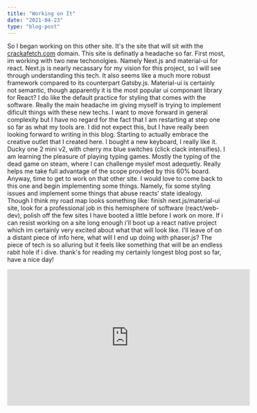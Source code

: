 ```yaml
---
title: "Working on It"
date: "2021-04-23"
type: "blog-post"
---
```


So I began working on this other site. It's the site that will sit with the <a href='crackafetch.com'>crackafetch.com<a> domain. This site is definatly a headache so far. First most, im working with two new techonolgies. Namely Next.js and material-ui for react. Next.js is nearly necassary for my vision for this project, so I will see through understanding this tech. It also seems like a much more robust framework compared to its counterpart Gatsby.js. Material-ui is certainly not semantic, though apparently it is the most popular ui componant library for React? I do like the default practice for styling that comes with the software. Really the main headache im giving myself is trying to implement dificult things with these new techs. I want to move forward in general complexity but I have no regard for the fact that I am restarting at step one so far as what my tools are. I did not expect this, but I have really been looking forward to writing in this blog. Starting to actually embrace the creative outlet that I created here. I bought a new keyboard, I really like it. Ducky one 2 mini v2, with cherry mx blue switches (click clack intensifies). I am learning the pleasure of playing typing games. Mostly the typing of the dead game on steam, where I can challenge myslef most adequetly. Really helps me take full advantage of the scope provided by this 60% board. Anyway, time to get to work on that other site. I would love to come back to this one and begin implementing some things. Namely, fix some styling issues and implement some things that abuse reacts' state idealogy. Though I think my road map looks something like: finish next.js/material-ui site, look for a professional job in this hemisphere of software (react/web-dev), polish off the few sites I have booted a little before I work on more. If i can resist working on a site long enough i'll boot up a react native project which im certainly very excited about what that will look like. I'll leave of on a distant piece of info here, what will I end up doing with phaser.js? The piece of tech is so alluring but it feels like something that will be an endless rabit hole if i dive. thank's for reading my certainly longest blog post so far, have a nice day!

<iframe width="560" height="315" src="https://www.youtube.com/embed/wFvBY4CtF0k" title="YouTube video player" frameborder="0" allow="accelerometer; autoplay; clipboard-write; encrypted-media; gyroscope; picture-in-picture" allowfullscreen></iframe>